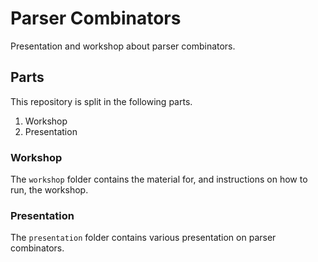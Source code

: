 # Parser Combinators
Presentation and workshop about parser combinators.

## Parts
This repository is split in the following parts.

1. Workshop
2. Presentation

### Workshop
The `workshop` folder contains the material for, and instructions on how to run, the workshop.

### Presentation
The `presentation` folder contains various presentation on parser combinators.
